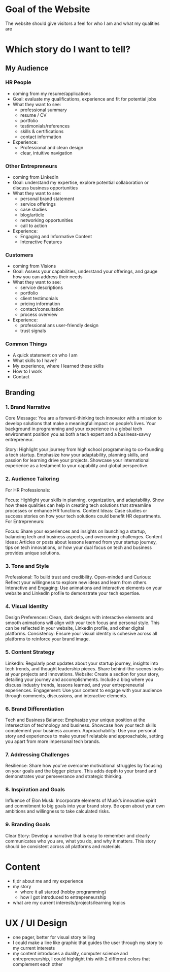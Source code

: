 # Goal of the Website

The website should give visitors a feel for who I am and what my qualities are

# Which story do I want to tell?

## My Audience

### HR People

- coming from my resume/applications
- Goal: evaluate my qualifications, experience and fit for potential jobs
- What they want to see:
  - professional summary
  - resume / CV
  - portfolio
  - testimonials/references
  - skills & certifications
  - contact information
- Experience:
  - Professional and clean design
  - clear, intuitive navigation

### Other Entrepreneurs

- coming from LinkedIn
- Goal: understand my expertise, explore potential collaboration or discuss business opportunities
- What they want to see:
  - personal brand statement
  - service offerings
  - case studies
  - blog/article
  - networking opportunities
  - call to action
- Experience:
  - Engaging and Informative Content
  - Interactive Features

### Customers

- coming from Visions
- Goal: Assess your capabilities, understand your offerings, and gauge how you can address their needs
- What they want to see:
  - service descriptions
  - portfolio
  - client testimonials
  - pricing information
  - contact/consultation
  - process overview
- Experience:
  - professional ans user-friendly design
  - trust signals

### Common Things

- A quick statement on who I am
- What skills to I have?
- My experience, where I learned these skills
- How to I work
- Contact

## Branding

### 1. Brand Narrative

Core Message: You are a forward-thinking tech innovator with a mission to develop solutions that make a meaningful impact on people’s lives. Your background in programming and your experience in a global tech environment position you as both a tech expert and a business-savvy entrepreneur.

Story: Highlight your journey from high school programming to co-founding a tech startup. Emphasize how your adaptability, planning skills, and passion for learning drive your projects. Showcase your international experience as a testament to your capability and global perspective.

### 2. Audience Tailoring

For HR Professionals:

Focus: Highlight your skills in planning, organization, and adaptability. Show how these qualities can help in creating tech solutions that streamline processes or enhance HR functions.
Content Ideas: Case studies or success stories on how your tech solutions could benefit HR departments.
For Entrepreneurs:

Focus: Share your experiences and insights on launching a startup, balancing tech and business aspects, and overcoming challenges.
Content Ideas: Articles or posts about lessons learned from your startup journey, tips on tech innovations, or how your dual focus on tech and business provides unique solutions.

### 3. Tone and Style

Professional: To build trust and credibility.
Open-minded and Curious: Reflect your willingness to explore new ideas and learn from others.
Interactive and Engaging: Use animations and interactive elements on your website and LinkedIn profile to demonstrate your tech expertise.

### 4. Visual Identity

Design Preferences: Clean, dark designs with interactive elements and smooth animations will align with your tech focus and personal style. This can be reflected in your website, LinkedIn profile, and other digital platforms.
Consistency: Ensure your visual identity is cohesive across all platforms to reinforce your brand image.

### 5. Content Strategy

LinkedIn: Regularly post updates about your startup journey, insights into tech trends, and thought leadership pieces. Share behind-the-scenes looks at your projects and innovations.
Website: Create a section for your story, detailing your journey and accomplishments. Include a blog where you discuss industry trends, lessons learned, and your entrepreneurial experiences.
Engagement: Use your content to engage with your audience through comments, discussions, and interactive elements.

### 6. Brand Differentiation

Tech and Business Balance: Emphasize your unique position at the intersection of technology and business. Showcase how your tech skills complement your business acumen.
Approachability: Use your personal story and experiences to make yourself relatable and approachable, setting you apart from more impersonal tech brands.

### 7. Addressing Challenges

Resilience: Share how you’ve overcome motivational struggles by focusing on your goals and the bigger picture. This adds depth to your brand and demonstrates your perseverance and strategic thinking.

### 8. Inspiration and Goals

Influence of Elon Musk: Incorporate elements of Musk’s innovative spirit and commitment to big goals into your brand story. Be open about your own ambitions and willingness to take calculated risks.

### 9. Branding Goals

Clear Story: Develop a narrative that is easy to remember and clearly communicates who you are, what you do, and why it matters. This story should be consistent across all platforms and materials.

# Content

- tl;dr about me and my experience
- my story
  - where it all started (hobby programming)
  - how I got introduced to entrepreneurship
- what are my current interests/projects/learning topics

# UX / UI Design

- one pager, better for visual story telling
- I could make a line like graphic that guides the user through my story to my current interests
- my content introduces a duality, computer science and entrepreneurship, I could highlight this with 2 different colors that complement each other
